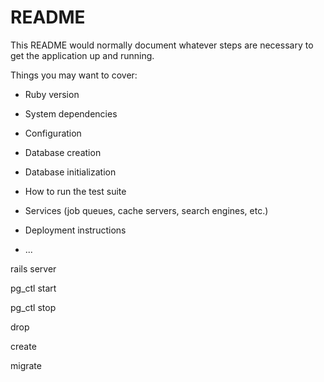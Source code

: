 # README

This README would normally document whatever steps are necessary to get the
application up and running.

Things you may want to cover:

* Ruby version

* System dependencies

* Configuration

* Database creation 

* Database initialization

* How to run the test suite

* Services (job queues, cache servers, search engines, etc.)

* Deployment instructions

* ...

rails server

pg_ctl start

pg_ctl stop

drop

create 

migrate
